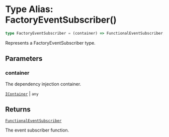 # Type Alias: FactoryEventSubscriber()

```ts
type FactoryEventSubscriber = (container) => FunctionalEventSubscriber;
```

Represents a FactoryEventSubscriber type.

## Parameters

### container

The dependency injection container.

[`IContainer`](IContainer.md) | `any`

## Returns

[`FunctionalEventSubscriber`](FunctionalEventSubscriber.md)

The event subscriber function.
